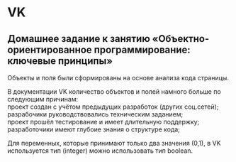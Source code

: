 # VK
## Домашнее задание к занятию «Объектно-ориентированное программирование: ключевые принципы»  
Объекты и поля были сформированы на основе анализа кода страницы.  

В документации VK количество объектов и полей намного больше по следующим причинам:  
проект создан с учётом предыдущих разработок (других соц.сетей);  
разрабочики руководствовались техническим заданием;  
проект прошёл тестирование и имеет длительную поддержку;  
разработочики имеют глубоие знания о структуре кода;  

Для переменных, которые принимают только два значения (0,1), в VK используется тип (integer) можно использовать тип boolean.

